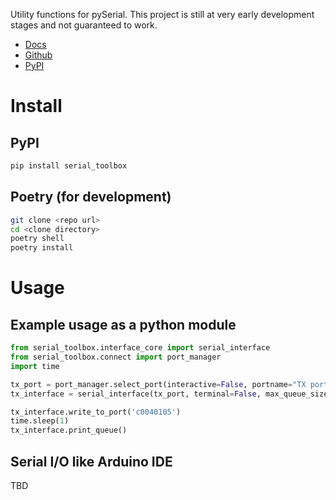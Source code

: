 Utility functions for pySerial. This project is still at very early development stages and not guaranteed to work.
- [Docs](https://serial-toolbox.readthedocs.io)
- [Github](https://github.com/t-sasatani/serial-toolbox)
- [PyPI](https://pypi.org/project/serial_toolbox/)

# Install
## PyPI
```bash
pip install serial_toolbox
```

## Poetry (for development)
```bash
git clone <repo url>
cd <clone directory>
poetry shell
poetry install
```

# Usage
## Example usage as a python module 
```python
from serial_toolbox.interface_core import serial_interface
from serial_toolbox.connect import port_manager
import time

tx_port = port_manager.select_port(interactive=False, portname="TX port", baudrate=9600, timeout=0.1)
tx_interface = serial_interface(tx_port, terminal=False, max_queue_size=200, format='HEX')

tx_interface.write_to_port('c0040105')
time.sleep(1)
tx_interface.print_queue()
```

## Serial I/O like Arduino IDE
TBD